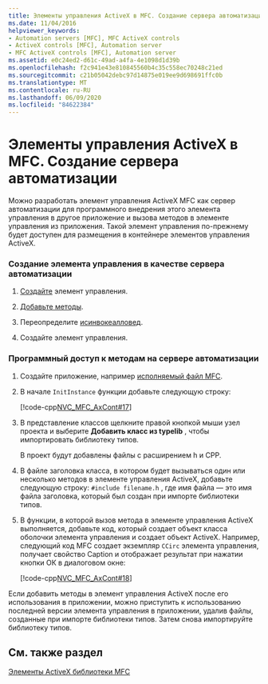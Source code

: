 ```yaml
---
title: Элементы управления ActiveX в MFC. Создание сервера автоматизации
ms.date: 11/04/2016
helpviewer_keywords:
- Automation servers [MFC], MFC ActiveX controls
- ActiveX controls [MFC], Automation server
- MFC ActiveX controls [MFC], Automation server
ms.assetid: e0c24ed2-d61c-49ad-a4fa-4e1098d1d39b
ms.openlocfilehash: f2c941e43e810845560b4c35c558ec70248c21ed
ms.sourcegitcommit: c21b05042debc97d14875e019ee9d698691ffc0b
ms.translationtype: MT
ms.contentlocale: ru-RU
ms.lasthandoff: 06/09/2020
ms.locfileid: "84622384"
---
```

# <a name="mfc-activex-controls-creating-an-automation-server"></a>Элементы управления ActiveX в MFC. Создание сервера автоматизации

Можно разработать элемент управления ActiveX MFC как сервер автоматизации для программного внедрения этого элемента управления в другое приложение и вызова методов в элементе управления из приложения. Такой элемент управления по-прежнему будет доступен для размещения в контейнере элементов управления ActiveX.

### <a name="to-create-a-control-as-an-automation-server"></a>Создание элемента управления в качестве сервера автоматизации

1. [Создайте](reference/mfc-activex-control-wizard.md) элемент управления.

1. [Добавьте методы](mfc-activex-controls-methods.md).

1. Переопределите [исинвокеалловед](reference/colecontrol-class.md#isinvokeallowed).

1. Создайте элемент управления.

### <a name="to-programmatically-access-the-methods-in-an-automation-server"></a>Программный доступ к методам на сервере автоматизации

1. Создайте приложение, например [исполняемый файл MFC](reference/mfc-application-wizard.md).

1. В начале `InitInstance` функции добавьте следующую строку:

   [!code-cpp[NVC_MFC_AxCont#17](codesnippet/cpp/mfc-activex-controls-creating-an-automation-server_1.cpp)]

1. В представление классов щелкните правой кнопкой мыши узел проекта и выберите **Добавить класс из typelib** , чтобы импортировать библиотеку типов.

   В проект будут добавлены файлы с расширением h и CPP.

1. В файле заголовка класса, в котором будет вызываться один или несколько методов в элементе управления ActiveX, добавьте следующую строку: `#include filename.h` , где имя файла — это имя файла заголовка, который был создан при импорте библиотеки типов.

1. В функции, в которой вызов метода в элементе управления ActiveX выполняется, добавьте код, который создает объект класса оболочки элемента управления и создает объект ActiveX. Например, следующий код MFC создает экземпляр `CCirc` элемента управления, получает свойство Caption и отображает результат при нажатии кнопки ОК в диалоговом окне:

   [!code-cpp[NVC_MFC_AxCont#18](codesnippet/cpp/mfc-activex-controls-creating-an-automation-server_2.cpp)]

Если добавить методы в элемент управления ActiveX после его использования в приложении, можно приступить к использованию последней версии элемента управления в приложении, удалив файлы, созданные при импорте библиотеки типов. Затем снова импортируйте библиотеку типов.

## <a name="see-also"></a>См. также раздел

[Элементы ActiveX библиотеки MFC](mfc-activex-controls.md)
